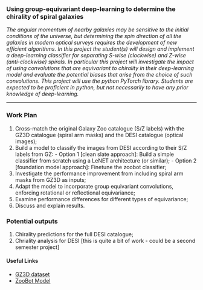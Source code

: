 
### Using group-equivariant deep-learning to determine the chirality of spiral galaxies

*The angular momentum of nearby galaxies may be sensitive to the initial conditions of the universe, but determining the spin direction of all the galaxies 
in modern optical surveys requires the development of new efficient algorithms. In this project the student(s) will design and implement a deep-learning 
classifier for separating S-wise (clockwise) and Z-wise (anti-clockwise) spirals. In particular this project will investigate the impact of using convolutions 
that are equivariant to chirality in their deep-learning model and evaluate the potential biases that arise from the choice of such convolutions. This project 
will use the python PyTorch library. Students are expected to be proficient in python, but not necessarily to have any prior knowledge of deep-learning.*

---

### Work Plan

1. Cross-match the original Galaxy Zoo catalogue (S/Z labels) with the GZ3D catalogue (spiral arm masks) and the DESI catalogue (optical images);
2. Build a model to classify the images from DESI according to their S/Z labels from GZ:
       - Option 1 [clean slate approach]: Build a simple classifier from scratch using a LeNET architecture (or similar);
       - Option 2 [foundation model approach]: Finetune the zoobot classifier;
4. Investigate the performance improvement from including spiral arm masks from GZ3D as inputs;
5. Adapt the model to incorporate group equivariant convolutions, enforcing rotational or reflectional equivariance; 
6. Examine performance differences for different types of equivariance;
7. Discuss and explain results.

### Potential outputs

1. Chirality predictions for the full DESI catalogue;
2. Chriality analysis for DESI [this is quite a bit of work - could be a second semester project]

<!---
#### Potential publications

* [MNRAS (or similar) astronomy paper on uncertainty calibration in FR classification](https://www.overleaf.com/4756255635rdcxgzpvbkbq)
* NIPS (or similar) workshop paper on uncertainty calibration as a function of equivariance
--->

#### Useful Links

* [GZ3D dataset](https://www.sdss4.org/dr17/data_access/value-added-catalogs/?vac_id=galaxy-zoo-3d)
* [ZooBot Model](https://github.com/mwalmsley/zoobot)
